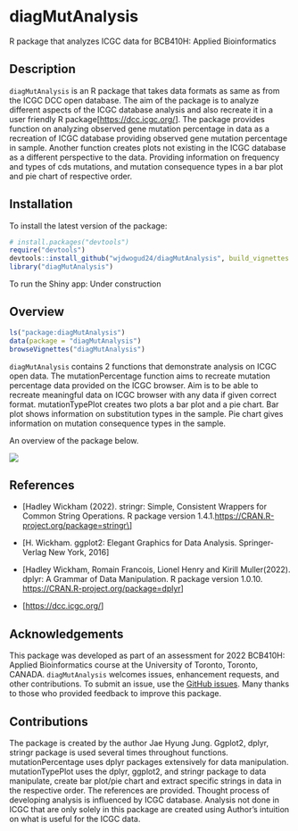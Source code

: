 
<!-- README.md is generated from README.Rmd. Please edit that file -->

# diagMutAnalysis

R package that analyzes ICGC data for BCB410H: Applied Bioinformatics

<!-- badges: start -->
<!-- badges: end -->

## Description

`diagMutAnalysis` is an R package that takes data formats as same as
from the ICGC DCC open database. The aim of the package is to analyze
different aspects of the ICGC database analysis and also recreate it in
a user friendly R package\[<https://dcc.icgc.org/>\]. The package
provides function on analyzing observed gene mutation percentage in data
as a recreation of ICGC database providing observed gene mutation
percentage in sample. Another function creates plots not existing in the
ICGC database as a different perspective to the data. Providing
information on frequency and types of cds mutations, and mutation
consequence types in a bar plot and pie chart of respective order.

## Installation

To install the latest version of the package:

``` r
# install.packages("devtools")
require("devtools")
devtools::install_github("wjdwogud24/diagMutAnalysis", build_vignettes = TRUE)
library("diagMutAnalysis")
```

To run the Shiny app: Under construction

## Overview

``` r
ls("package:diagMutAnalysis")
data(package = "diagMutAnalysis") 
browseVignettes("diagMutAnalysis")
```

`diagMutAnalysis` contains 2 functions that demonstrate analysis on ICGC
open data. The mutationPercentage function aims to recreate mutation
percentage data provided on the ICGC browser. Aim is to be able to
recreate meaningful data on ICGC browser with any data if given correct
format. mutationTypePlot creates two plots a bar plot and a pie chart.
Bar plot shows information on substitution types in the sample. Pie
chart gives information on mutation consequence types in the sample.

An overview of the package below.

![](./inst/extdata/Jung_J_A1.png)

## References

- \[Hadley Wickham (2022). stringr: Simple, Consistent Wrappers for
  Common String Operations. R package version
  1.4.1.https://CRAN.R-project.org/package=stringr\]

- \[H. Wickham. ggplot2: Elegant Graphics for Data Analysis.
  Springer-Verlag New York, 2016\]

- \[Hadley Wickham, Romain Francois, Lionel Henry and Kirill
  Muller(2022). dplyr: A Grammar of Data Manipulation. R package version
  1.0.10. <https://CRAN.R-project.org/package=dplyr>\]

- \[<https://dcc.icgc.org/>\]

## Acknowledgements

This package was developed as part of an assessment for 2022 BCB410H:
Applied Bioinformatics course at the University of Toronto, Toronto,
CANADA. `diagMutAnalysis` welcomes issues, enhancement requests, and
other contributions. To submit an issue, use the [GitHub
issues](https://github.com/wjdwogud24/diagMutAnalysis/issues). Many
thanks to those who provided feedback to improve this package.

## Contributions

The package is created by the author Jae Hyung Jung. Ggplot2, dplyr,
stringr package is used several times throughout functions.
mutationPercentage uses dplyr packages extensively for data
manipulation. mutationTypePlot uses the dplyr, ggplot2, and stringr
package to data manipulate, create bar plot/pie chart and extract
specific strings in data in the respective order. The references are
provided. Thought process of developing analysis is influenced by ICGC
database. Analysis not done in ICGC that are only solely in this package
are created using Author’s intuition on what is useful for the ICGC
data.
